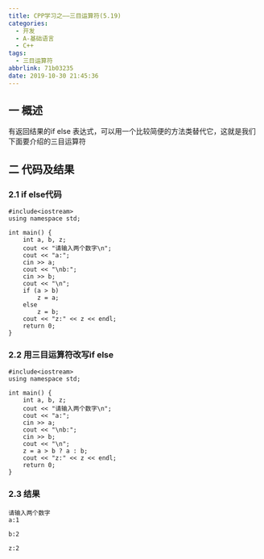 ```yaml
---
title: CPP学习之——三目运算符(5.19)
categories:
  - 开发
  - A-基础语言
  - C++
tags:
  - 三目运算符
abbrlink: 71b03235
date: 2019-10-30 21:45:36
---
```

## 一 概述

有返回结果的if else 表达式，可以用一个比较简便的方法类替代它，这就是我们下面要介绍的三目运算符  

<!--more-->

## 二 代码及结果

### 2.1 if else代码

```
#include<iostream>
using namespace std;

int main() {
	int a, b, z;
	cout << "请输入两个数字\n";
	cout << "a:";
	cin >> a;
	cout << "\nb:";
	cin >> b;
	cout << "\n";
	if (a > b)
		z = a;
	else
		z = b;
	cout << "z:" << z << endl;
	return 0;
}
```

### 2.2 用三目运算符改写if else

```
#include<iostream>
using namespace std;

int main() {
	int a, b, z;
	cout << "请输入两个数字\n";
	cout << "a:";
	cin >> a;
	cout << "\nb:";
	cin >> b;
	cout << "\n";
	z = a > b ? a : b;
	cout << "z:" << z << endl;
	return 0;
}
```

### 2.3 结果

```
请输入两个数字
a:1

b:2

z:2
```

